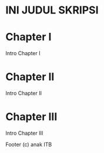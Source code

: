 INI JUDUL SKRIPSI
=================

# Chapter I
Intro Chapter I

# Chapter II
Intro Chapter II

# Chapter III
Intro Chapter III

Footer (c) anak ITB
